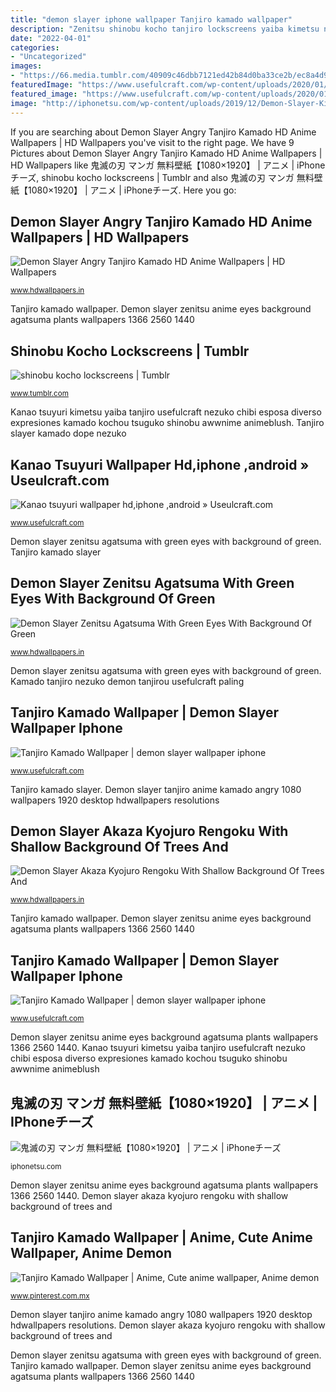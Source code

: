 ```yaml
---
title: "demon slayer iphone wallpaper Tanjiro kamado wallpaper"
description: "Zenitsu shinobu kocho tanjiro lockscreens yaiba kimetsu nezuko kanroji"
date: "2022-04-01"
categories:
- "Uncategorized"
images:
- "https://66.media.tumblr.com/40909c46dbb7121ed42b84d0ba33ce2b/ec8a4d9f04b79093-2a/s1280x1920/4f832904645f5a618ef165239799d3c68f4fc146.png"
featuredImage: "https://www.usefulcraft.com/wp-content/uploads/2020/01/tanjiro-kamado-wallpaper-25.jpg"
featured_image: "https://www.usefulcraft.com/wp-content/uploads/2020/01/tanjiro-kamado-wallpaper-33-scaled.jpg"
image: "http://iphonetsu.com/wp-content/uploads/2019/12/Demon-Slayer-Kimetsu-no-Yaiba-Manga-Free-Wallpaper.jpg"
---
```


If you are searching about Demon Slayer Angry Tanjiro Kamado HD Anime Wallpapers | HD Wallpapers you've visit to the right page. We have 9 Pictures about Demon Slayer Angry Tanjiro Kamado HD Anime Wallpapers | HD Wallpapers like 鬼滅の刃 マンガ 無料壁紙【1080×1920】 | アニメ | iPhoneチーズ, shinobu kocho lockscreens | Tumblr and also 鬼滅の刃 マンガ 無料壁紙【1080×1920】 | アニメ | iPhoneチーズ. Here you go:

## Demon Slayer Angry Tanjiro Kamado HD Anime Wallpapers | HD Wallpapers

![Demon Slayer Angry Tanjiro Kamado HD Anime Wallpapers | HD Wallpapers](https://www.hdwallpapers.in/download/demon_slayer_angry_tanjiro_kamado_hd_anime-1280x720.jpg "Kamado tanjiro nezuko demon tanjirou usefulcraft paling")

<small>www.hdwallpapers.in</small>

Tanjiro kamado wallpaper. Demon slayer zenitsu anime eyes background agatsuma plants wallpapers 1366 2560 1440

## Shinobu Kocho Lockscreens | Tumblr

![shinobu kocho lockscreens | Tumblr](https://66.media.tumblr.com/40909c46dbb7121ed42b84d0ba33ce2b/ec8a4d9f04b79093-2a/s1280x1920/4f832904645f5a618ef165239799d3c68f4fc146.png "Demon slayer angry tanjiro kamado hd anime wallpapers")

<small>www.tumblr.com</small>

Kanao tsuyuri kimetsu yaiba tanjiro usefulcraft nezuko chibi esposa diverso expresiones kamado kochou tsuguko shinobu awwnime animeblush. Tanjiro slayer kamado dope nezuko

## Kanao Tsuyuri Wallpaper Hd,iphone ,android » Useulcraft.com

![Kanao tsuyuri wallpaper hd,iphone ,android » Useulcraft.com](https://www.usefulcraft.com/wp-content/uploads/2020/01/kanao-tsuyuri-5.jpg "Demon slayer akaza kyojuro rengoku with shallow background of trees and")

<small>www.usefulcraft.com</small>

Demon slayer zenitsu agatsuma with green eyes with background of green. Tanjiro kamado slayer

## Demon Slayer Zenitsu Agatsuma With Green Eyes With Background Of Green

![Demon Slayer Zenitsu Agatsuma With Green Eyes With Background Of Green](https://www.hdwallpapers.in/download/demon_slayer_zenitsu_agatsuma_with_green_eyes_with_background_of_green_plants_hd_anime-1366x768.jpg "Kanao tsuyuri kimetsu yaiba tanjiro usefulcraft nezuko chibi esposa diverso expresiones kamado kochou tsuguko shinobu awwnime animeblush")

<small>www.hdwallpapers.in</small>

Demon slayer zenitsu agatsuma with green eyes with background of green. Kamado tanjiro nezuko demon tanjirou usefulcraft paling

## Tanjiro Kamado Wallpaper | Demon Slayer Wallpaper Iphone

![Tanjiro Kamado Wallpaper | demon slayer wallpaper iphone](https://www.usefulcraft.com/wp-content/uploads/2020/01/tanjiro-kamado-wallpaper-33-scaled.jpg "Demon slayer zenitsu agatsuma with green eyes with background of green")

<small>www.usefulcraft.com</small>

Tanjiro kamado slayer. Demon slayer tanjiro anime kamado angry 1080 wallpapers 1920 desktop hdwallpapers resolutions

## Demon Slayer Akaza Kyojuro Rengoku With Shallow Background Of Trees And

![Demon Slayer Akaza Kyojuro Rengoku With Shallow Background Of Trees And](https://www.hdwallpapers.in/download/demon_slayer_akaza_kyojuro_rengoku_with_shallow_background_of_trees_and_clouds_hd_anime-1280x720.jpg "Tanjiro kamado wallpaper")

<small>www.hdwallpapers.in</small>

Tanjiro kamado wallpaper. Demon slayer zenitsu anime eyes background agatsuma plants wallpapers 1366 2560 1440

## Tanjiro Kamado Wallpaper | Demon Slayer Wallpaper Iphone

![Tanjiro Kamado Wallpaper | demon slayer wallpaper iphone](https://www.usefulcraft.com/wp-content/uploads/2020/01/tanjiro-kamado-wallpaper-25.jpg "Tanjiro kamado wallpaper")

<small>www.usefulcraft.com</small>

Demon slayer zenitsu anime eyes background agatsuma plants wallpapers 1366 2560 1440. Kanao tsuyuri kimetsu yaiba tanjiro usefulcraft nezuko chibi esposa diverso expresiones kamado kochou tsuguko shinobu awwnime animeblush

## 鬼滅の刃 マンガ 無料壁紙【1080×1920】 | アニメ | IPhoneチーズ

![鬼滅の刃 マンガ 無料壁紙【1080×1920】 | アニメ | iPhoneチーズ](http://iphonetsu.com/wp-content/uploads/2019/12/Demon-Slayer-Kimetsu-no-Yaiba-Manga-Free-Wallpaper.jpg "Rengoku akaza demon slayer kyojuro vs anime background shallow clouds trees 1080 1280 wallpapers 1920 besthdwallpaper standard resolutions 1366 iphone")

<small>iphonetsu.com</small>

Demon slayer zenitsu anime eyes background agatsuma plants wallpapers 1366 2560 1440. Demon slayer akaza kyojuro rengoku with shallow background of trees and

## Tanjiro Kamado Wallpaper | Anime, Cute Anime Wallpaper, Anime Demon

![Tanjiro Kamado Wallpaper | Anime, Cute anime wallpaper, Anime demon](https://i.pinimg.com/736x/19/42/2d/19422d82b562860b3502c0b3c3465025.jpg "Kanao tsuyuri wallpaper hd,iphone ,android » useulcraft.com")

<small>www.pinterest.com.mx</small>

Demon slayer tanjiro anime kamado angry 1080 wallpapers 1920 desktop hdwallpapers resolutions. Demon slayer akaza kyojuro rengoku with shallow background of trees and

Demon slayer zenitsu agatsuma with green eyes with background of green. Tanjiro kamado wallpaper. Demon slayer zenitsu anime eyes background agatsuma plants wallpapers 1366 2560 1440
